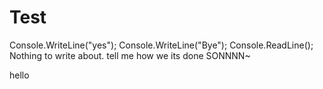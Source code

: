 # Test
Console.WriteLine("yes");
Console.WriteLine("Bye");
Console.ReadLine();
Nothing to write about.
tell me how we its done SONNNN~



hello
